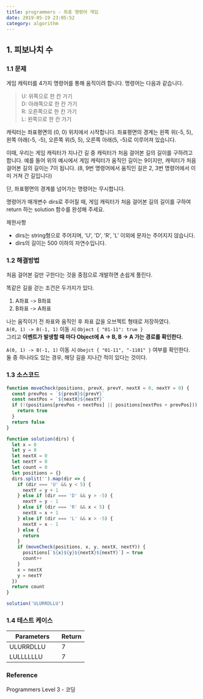 ```yaml
---
title: programmers - 좌표 명령어 게임
date: 2019-05-19 23:05:52
category: algorithm
---
```


## 1. 피보나치 수

### 1.1 문제

게임 캐릭터를 4가지 명령어를 통해 움직이려 합니다. 명령어는 다음과 같습니다.

> U: 위쪽으로 한 칸 가기  
> D: 아래쪽으로 한 칸 가기  
> R: 오른쪽으로 한 칸 가기  
> L: 왼쪽으로 한 칸 가기

캐릭터는 좌표평면의 (0, 0) 위치에서 시작합니다. 좌표평면의 경계는 왼쪽 위(-5, 5), 왼쪽 아래(-5, -5), 오른쪽 위(5, 5), 오른쪽 아래(5, -5)로 이루어져 있습니다.

이때, 우리는 게임 캐릭터가 지나간 길 중 캐릭터가 처음 걸어본 길의 길이를 구하려고 합니다. 예를 들어 위의 예시에서 게임 캐릭터가 움직인 길이는 9이지만, 캐릭터가 처음 걸어본 길의 길이는 7이 됩니다. (8, 9번 명령어에서 움직인 길은 2, 3번 명령어에서 이미 거쳐 간 길입니다)

단, 좌표평면의 경계를 넘어가는 명령어는 무시합니다.

명령어가 매개변수 dirs로 주어질 때, 게임 캐릭터가 처음 걸어본 길의 길이를 구하여 return 하는 solution 함수를 완성해 주세요.

제한사항

- dirs는 string형으로 주어지며, 'U', 'D', 'R', 'L' 이외에 문자는 주어지지 않습니다.
- dirs의 길이는 500 이하의 자연수입니다.

### 1.2 해결방법

처음 걸어본 길만 구한다는 것을 중점으로 개발하면 손쉽게 풀린다.

똑같은 길을 걷는 조건은 두가지가 있다.

1. A좌표 -> B좌표
2. B좌표 -> A좌표

나는 움직이기 전 좌표와 움직인 후 좌표 값을 오브젝트 형태로 저장하였다.  
`A(0, 1) -> B(-1, 1)` 이동 시 `Object { "01-11": true }`  
그리고 **이벤트가 발생할 때 마다 Object에 A -> B, B -> A 가는 경로를 확인한다.**

`A(0, 1) -> B(-1, 1)` 이동 시 `Obejct { "01-11", "-1101" }` 여부를 확인한다.  
둘 중 하나라도 있는 경우, 해당 길을 지나간 적이 있다는 것이다.

### 1.3 소스코드

```js
function moveCheck(positions, prevX, prevY, nextX = 0, nextY = 0) {
  const prevPos = `${prevX}${prevY}`
  const nextPos = `${nextX}${nextY}`
  if (!(positions[prevPos + nextPos] || positions[nextPos + prevPos])) {
    return true
  }
  return false
}

function solution(dirs) {
  let x = 0
  let y = 0
  let nextX = 0
  let nextY = 0
  let count = 0
  let positions = {}
  dirs.split('').map(dir => {
    if (dir === 'U' && y < 5) {
      nextY = y + 1
    } else if (dir === 'D' && y > -5) {
      nextY = y - 1
    } else if (dir === 'R' && x < 5) {
      nextX = x + 1
    } else if (dir === 'L' && x > -5) {
      nextX = x - 1
    } else {
      return
    }
    if (moveCheck(positions, x, y, nextX, nextY)) {
      positions[`${x}${y}${nextX}${nextY}`] = true
      count++
    }
    x = nextX
    y = nextY
  })
  return count
}

solution('ULURRDLLU')
```

### 1.4 테스트 케이스

| Parameters      | Return |
| --------------- | ------ |
| ULURRDLLU       | 7      |
| LULLLLLLU       | 7      |

### Reference

Programmers Level 3 - 코딩
